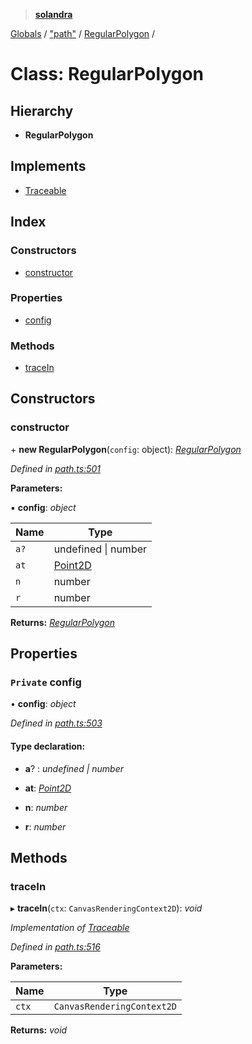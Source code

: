 > **[solandra](../README.md)**

[Globals](../README.md) / ["path"](../modules/_path_.md) / [RegularPolygon](_path_.regularpolygon.md) /

# Class: RegularPolygon

## Hierarchy

* **RegularPolygon**

## Implements

* [Traceable](../interfaces/_path_.traceable.md)

## Index

### Constructors

* [constructor](_path_.regularpolygon.md#constructor)

### Properties

* [config](_path_.regularpolygon.md#private-config)

### Methods

* [traceIn](_path_.regularpolygon.md#tracein)

## Constructors

###  constructor

\+ **new RegularPolygon**(`config`: object): *[RegularPolygon](_path_.regularpolygon.md)*

*Defined in [path.ts:501](https://github.com/jamesporter/solandra/blob/0595850/src/lib/path.ts#L501)*

**Parameters:**

▪ **config**: *object*

Name | Type |
------ | ------ |
`a?` | undefined \| number |
`at` | [Point2D](../modules/_types_play_.md#point2d) |
`n` | number |
`r` | number |

**Returns:** *[RegularPolygon](_path_.regularpolygon.md)*

## Properties

### `Private` config

• **config**: *object*

*Defined in [path.ts:503](https://github.com/jamesporter/solandra/blob/0595850/src/lib/path.ts#L503)*

#### Type declaration:

* **a**? : *undefined | number*

* **at**: *[Point2D](../modules/_types_play_.md#point2d)*

* **n**: *number*

* **r**: *number*

## Methods

###  traceIn

▸ **traceIn**(`ctx`: `CanvasRenderingContext2D`): *void*

*Implementation of [Traceable](../interfaces/_path_.traceable.md)*

*Defined in [path.ts:516](https://github.com/jamesporter/solandra/blob/0595850/src/lib/path.ts#L516)*

**Parameters:**

Name | Type |
------ | ------ |
`ctx` | `CanvasRenderingContext2D` |

**Returns:** *void*